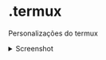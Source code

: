 # .termux

Personalizações do termux

<details>
<summary>Screenshot</summary>

![Termux](https://user-images.githubusercontent.com/48166556/148424690-c2eb4036-952a-42a3-8f3b-1aaac7b9882f.jpg)

</details>
